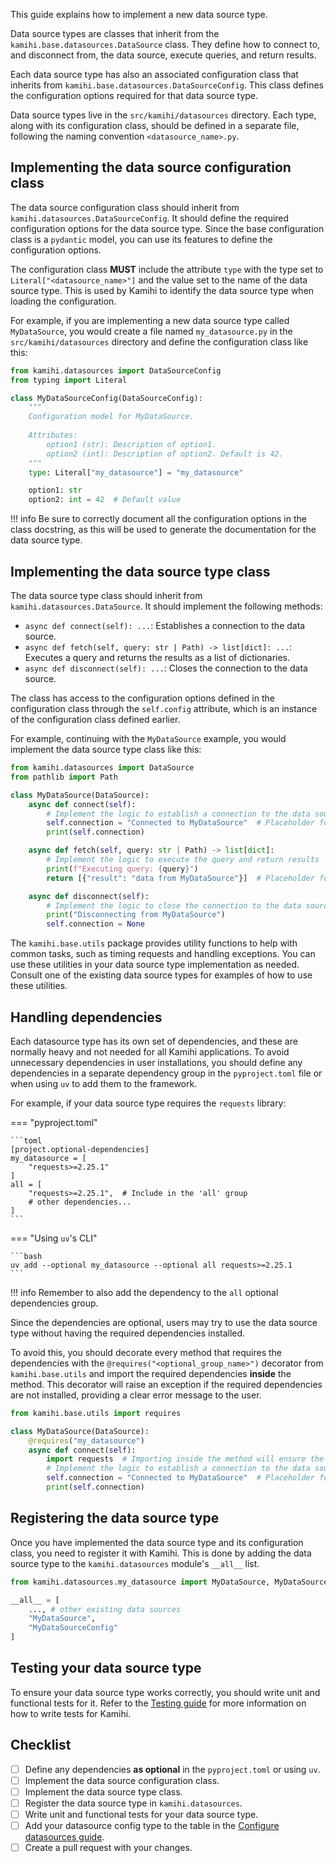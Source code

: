 This guide explains how to implement a new data source type. 

Data source types are classes that inherit from the `kamihi.base.datasources.DataSource` class. They define how to connect to, and disconnect from, the data source, execute queries, and return results.

Each data source type has also an associated configuration class that inherits from `kamihi.base.datasources.DataSourceConfig`. This class defines the configuration options required for that data source type.

Data source types live in the `src/kamihi/datasources` directory. Each type, along with its configuration class, should be defined in a separate file, following the naming convention `<datasource_name>.py`.

## Implementing the data source configuration class

The data source configuration class should inherit from `kamihi.datasources.DataSourceConfig`. It should define the required configuration options for the data source type. Since the base configuration class is a `pydantic` model, you can use its features to define the configuration options.

The configuration class **MUST** include the attribute `type` with the type set to `Literal["<datasource_name>"]` and the value set to the name of the data source type. This is used by Kamihi to identify the data source type when loading the configuration.

For example, if you are implementing a new data source type called `MyDataSource`, you would create a file named `my_datasource.py` in the `src/kamihi/datasources` directory and define the configuration class like this:

```python
from kamihi.datasources import DataSourceConfig
from typing import Literal

class MyDataSourceConfig(DataSourceConfig):
    """
    Configuration model for MyDataSource.
    
    Attributes:
        option1 (str): Description of option1.
        option2 (int): Description of option2. Default is 42.
    """
    type: Literal["my_datasource"] = "my_datasource"

    option1: str
    option2: int = 42  # Default value
```

!!! info
    Be sure to correctly document all the configuration options in the class docstring, as this will be used to generate the documentation for the data source type.

## Implementing the data source type class

The data source type class should inherit from `kamihi.datasources.DataSource`. It should implement the following methods:

- `async def connect(self): ...`: Establishes a connection to the data source.
- `async def fetch(self, query: str | Path) -> list[dict]: ...`: Executes a query and returns the results as a list of dictionaries.
- `async def disconnect(self): ...`: Closes the connection to the data source.

The class has access to the configuration options defined in the configuration class through the `self.config` attribute, which is an instance of the configuration class defined earlier.

For example, continuing with the `MyDataSource` example, you would implement the data source type class like this:

```python
from kamihi.datasources import DataSource
from pathlib import Path

class MyDataSource(DataSource):
    async def connect(self):
        # Implement the logic to establish a connection to the data source
        self.connection = "Connected to MyDataSource"  # Placeholder for actual connection logic
        print(self.connection)

    async def fetch(self, query: str | Path) -> list[dict]:
        # Implement the logic to execute the query and return results
        print(f"Executing query: {query}")
        return [{"result": "data from MyDataSource"}]  # Placeholder for actual query results

    async def disconnect(self):
        # Implement the logic to close the connection to the data source
        print("Disconnecting from MyDataSource")
        self.connection = None
```

The `kamihi.base.utils` package provides utility functions to help with common tasks, such as timing requests and handling exceptions. You can use these utilities in your data source type implementation as needed. Consult one of the existing data source types for examples of how to use these utilities.

## Handling dependencies

Each datasource type has its own set of dependencies, and these are normally heavy and not needed for all Kamihi applications. To avoid unnecessary dependencies in user installations, you should define any dependencies in a separate dependency group in the `pyproject.toml` file or when using `uv` to add them to the framework.

For example, if your data source type requires the `requests` library:

=== "pyproject.toml"

    ```toml
    [project.optional-dependencies]
    my_datasource = [
        "requests>=2.25.1"
    ]
    all = [
        "requests>=2.25.1",  # Include in the 'all' group
        # other dependencies...
    ]
    ```

=== "Using `uv`'s CLI"

    ```bash
    uv add --optional my_datasource --optional all requests>=2.25.1
    ```

!!! info
    Remember to also add the dependency to the `all` optional dependencies group.

Since the dependencies are optional, users may try to use the data source type without having the required dependencies installed.

To avoid this, you should decorate every method that requires the dependencies with the `@requires("<optional_group_name>")` decorator from `kamihi.base.utils` and import the required dependencies **inside** the method. This decorator will raise an exception if the required dependencies are not installed, providing a clear error message to the user.

```python
from kamihi.base.utils import requires

class MyDataSource(DataSource):
    @requires("my_datasource")
    async def connect(self):
        import requests  # Importing inside the method will ensure the dependency is available
        # Implement the logic to establish a connection to the data source
        self.connection = "Connected to MyDataSource"  # Placeholder for actual connection logic
        print(self.connection)
```

## Registering the data source type

Once you have implemented the data source type and its configuration class, you need to register it with Kamihi. This is done by adding the data source type to the `kamihi.datasources` module's `__all__` list.

```python
from kamihi.datasources.my_datasource import MyDataSource, MyDataSourceConfig

__all__ = [
    ..., # other existing data sources
    "MyDataSource", 
    "MyDataSourceConfig"
]
```

## Testing your data source type

To ensure your data source type works correctly, you should write unit and functional tests for it. Refer to the [Testing guide](../testing.md) for more information on how to write tests for Kamihi.

## Checklist

- [ ] Define any dependencies **as optional** in the `pyproject.toml` or using `uv`.
- [ ] Implement the data source configuration class.
- [ ] Implement the data source type class.
- [ ] Register the data source type in `kamihi.datasources`.
- [ ] Write unit and functional tests for your data source type.
- [ ] Add your datasource config type to the table in the [Configure datasources guide](../../guides/config/configure-datasources.md).
- [ ] Create a pull request with your changes.
